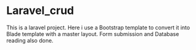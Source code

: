 # Laravel_crud
This is a laravel project. Here i use a Bootstrap template to convert it into Blade template with a master layout. Form submission and Database reading also done. 
